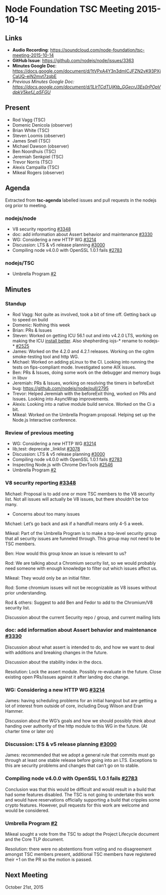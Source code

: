 # Node Foundation TSC Meeting 2015-10-14

## Links

* **Audio Recording**: <https://soundcloud.com/node-foundation/tsc-meeting-2015-10-14>
* **GitHub Issue**: <https://github.com/nodejs/node/issues/3363>
* **Minutes Google Doc**: <https://docs.google.com/document/d/1tVPxA4Y3n3dmICJFZN2vK93PXjCaUQ-eiN2mvt7zqbE>
* _Previous Minutes Google Doc: <https://docs.google.com/document/d/1LIrTCdTUjKtb_GGecrJ3Es0rPOpVdpkV5kefJ_p5FGU>_

## Present

* Rod Vagg (TSC)
* Domenic Denicola (observer)
* Brian White (TSC)
* Steven Loomis (observer)
* James Snell (TSC)
* Michael Dawson (observer)
* Ben Noordhuis (TSC)
* Jeremiah Senkpiel (TSC)
* Trevor Norris (TSC)
* Alexis Campailla (TSC)
* Mikeal Rogers (observer)

## Agenda

Extracted from **tsc-agenda** labelled issues and pull requests in the nodejs org prior to meeting.

### nodejs/node

* V8 security reporting [#3348](https://github.com/nodejs/node/issues/3348)
* doc: add information about Assert behavior and maintenance [#3330](https://github.com/nodejs/node/pull/3330)
* WG: Considering a new HTTP WG [#3214](https://github.com/nodejs/node/issues/3214)
* Discussion: LTS & v5 release planning [#3000](https://github.com/nodejs/node/issues/3000)
* Compiling node v4.0.0 with OpenSSL 1.0.1 fails [#2783](https://github.com/nodejs/node/issues/2783)

### nodejs/TSC

* Umbrella Program [#2](https://github.com/nodejs/TSC/pull/2)

## Minutes

### Standup

* Rod Vagg: Not quite as involved, took a bit of time off. Getting back up to speed on build
* Domenic: Nothing this week
* Brian: PRs & Issues
* Steven: Worked on getting ICU 56.1 out and into v4.2.0 LTS, working on making the ICU [install better](https://github.com/nodejs/node-v0.x-archive/issues/8996#issuecomment-89411193). Also shepherding iojs-\* rename to nodejs-\* [#2525](https://github.com/nodejs/node/issues/2525)
* James: Worked on the 4.2.0 and 4.2.1 releases. Working on the cgitm smoke-testing tool and http WG.
* Michael: Worked on adding pLinux to the CI. Looking into running the tests on fips-compliant mode. Investigated some AIX issues.
* Ben: PRs & Issues, doing some work on the debugger and memory bugs in libuv
* Jeremiah: PRs & Issues, working on resolving the timers in beforeExit bug: <https://github.com/nodejs/node/pull/2795>
* Trevor: Helped Jeremiah with the beforeExit thing, worked on PRs and Issues. Looking into AsyncWrap improvements.
* Alexis: Looking into a native module build service. Worked on the Ci a bit.
* Mikeal: Worked on the Umbrella Program proposal. Helping set up the Node.js Interactive conference.

### Review of previous meeting

* WG: Considering a new HTTP WG [#3214](https://github.com/nodejs/node/issues/3214)
* lib,test: deprecate \_linklist [#3078](https://github.com/nodejs/node/pull/3078)
* Discussion: LTS & v5 release planning [#3000](https://github.com/nodejs/node/issues/3000)
* Compiling node v4.0.0 with OpenSSL 1.0.1 fails [#2783](https://github.com/nodejs/node/issues/2783)
* Inspecting Node.js with Chrome DevTools [#2546](https://github.com/nodejs/node/issues/2546)
* Umbrella Program [#2](https://github.com/nodejs/TSC/pull/2)

### V8 security reporting [#3348](https://github.com/nodejs/node/issues/3348)

Michael: Proposal is to add one or more TSC members to the V8 security list. Not all issues will actually be V8 issues, but there shouldn’t be too many.

* Concerns about too many issues

Michael: Let’s go back and ask if a handfull means only 4-5 a week.

Mikeal: Part of the Umbrella Program is to make a top-level security group that all security issues are funneled through. This group may not need to be TSC members.

Ben: How would this group know an issue is relevant to us?

Rod: We are talking about a Chromium security list, so we would probably need someone with enough knowledge to filter out which issues affect us.

Mikeal: They would only be an initial filter.

Rod: Some chromium issues will not be recognizable as V8 issues without prior understanding.

Rod & others: Suggest to add Ben and Fedor to add to the Chromium/V8 security list.

Discussion about the current Security repo / group, and current mailing lists

### doc: add information about Assert behavior and maintenance [#3330](https://github.com/nodejs/node/pull/3330)

Discussion about what assert is intended to do, and how we want to deal with additions and breaking changes in the future.

Discussion about the stability index in the docs.

Resolution: Lock the assert module. Possibly re-evaluate in the future. Close existing open PRs/issues against it after landing doc change.

### WG: Considering a new HTTP WG [#3214](https://github.com/nodejs/node/issues/3214)

James: having scheduling problems for an initial hangout but are getting a lot of interest from outside of core, including Doug Wilson and Eran Hammer.

Discussion about the WG’s goals and how we should possibly think about handing over authority of the http module to this WG in the future. (At charter time or later on)

### Discussion: LTS & v5 release planning [#3000](https://github.com/nodejs/node/issues/3000)

James: recommended that we adopt a general rule that commits must go through at least one stable release before going into an LTS. Exceptions to this are security problems and changes that can’t go on to stable.

### Compiling node v4.0.0 with OpenSSL 1.0.1 fails [#2783](https://github.com/nodejs/node/issues/2783)

Conclusion was that this would be difficult and would result in a build that had some features disabled. The TSC is not going to undertake this work and would have reservations officially supporting a build that cripples some crypto features. However, pull requests for this work are welcome and would be considered.

### Umbrella Program [#2](https://github.com/nodejs/TSC/pull/2)

Mikeal sought a vote from the TSC to adopt the Project Lifecycle document and the Core TLP document.

Resolution: there were no abstentions from voting and no disagreement amongst TSC members present, additional TSC members have registered their +1 on the PR so the motion is passed.

## Next Meeting

October 21st, 2015
